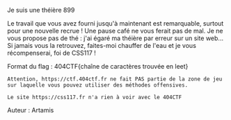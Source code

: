  Je suis une théière
899

Le travail que vous avez fourni jusqu'à maintenant est remarquable, surtout pour une nouvelle recrue ! Une pause café ne vous ferait pas de mal. Je ne vous propose pas de thé : j'ai égaré ma théière par erreur sur un site web... Si jamais vous la retrouvez, faites-moi chauffer de l'eau et je vous récompenserai, foi de CSS117 !

Format du flag : 404CTF{chaîne de caractères trouvée en leet}

    Attention, https://ctf.404ctf.fr ne fait PAS partie de la zone de jeu sur laquelle vous pouvez utiliser des méthodes offensives.

    Le site https://css117.fr n'a rien à voir avec le 404CTF

Auteur : Artamis

